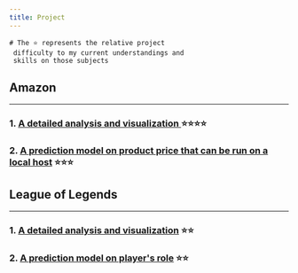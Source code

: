 ```yaml
---
title: Project
---
```


```
# The ⭐ represents the relative project
 difficulty to my current understandings and 
 skills on those subjects
```

## Amazon 
---
### 1. [A detailed analysis and visualization ](https://github.com/asdacdsfca/Amazon_Analysis/blob/main/Amazon%20Product%20Visualization%20and%20Documents%20Analysis.html) ⭐⭐⭐⭐

### 2. [A prediction model on product price that can be run on a local host](https://github.com/asdacdsfca/Amazon_Model) ⭐⭐⭐


## League of Legends
---
### 1. [A detailed analysis and visualization](https://asdacdsfca.github.io/LOL_Esports_Analysis/) ⭐⭐

### 2. [A prediction model on player's role](https://github.com/asdacdsfca/LoL_Model) ⭐⭐